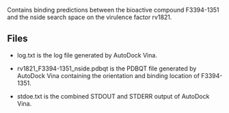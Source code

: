 Contains binding predictions between the bioactive compound F3394-1351 and the nside search space on the virulence factor rv1821.

## Files

- log.txt is the log file generated by AutoDock Vina.

- rv1821_F3394-1351_nside.pdbqt is the PDBQT file generated by AutoDock Vina containing the orientation and binding location of F3394-1351.

- stdoe.txt is the combined STDOUT and STDERR output of AutoDock Vina.

